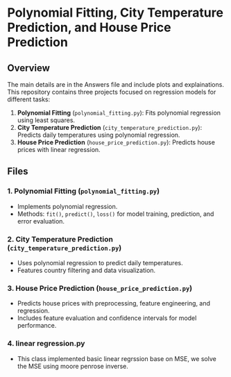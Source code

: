 # Polynomial Fitting, City Temperature Prediction, and House Price Prediction

## Overview
The main details are in the Answers file and include plots and explainations. 
This repository contains three projects focused on regression models for different tasks:

1. **Polynomial Fitting** (`polynomial_fitting.py`): Fits polynomial regression using least squares.
2. **City Temperature Prediction** (`city_temperature_prediction.py`): Predicts daily temperatures using polynomial regression.
3. **House Price Prediction** (`house_price_prediction.py`): Predicts house prices with linear regression.

## Files

### 1. Polynomial Fitting (`polynomial_fitting.py`)
- Implements polynomial regression.
- Methods: `fit()`, `predict()`, `loss()` for model training, prediction, and error evaluation.

### 2. City Temperature Prediction (`city_temperature_prediction.py`)
- Uses polynomial regression to predict daily temperatures.
- Features country filtering and data visualization.

### 3. House Price Prediction (`house_price_prediction.py`)
- Predicts house prices with preprocessing, feature engineering, and regression.
- Includes feature evaluation and confidence intervals for model performance.
### 4. linear regression.py
- This class implemented basic linear regrssion base on MSE, we solve the MSE using moore penrose inverse.
